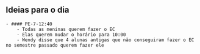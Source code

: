 ## Ideias para o dia
	- #### PE-7-12:40
		- Todas as meninas querem fazer o EC
		- Elas querem mudar o horário para 10:00
		- Wendy disse que 4 alunas antigas que não conseguiram fazer o EC no semestre passado querem fazer ele